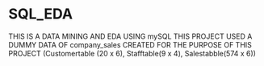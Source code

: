 # SQL_EDA
THIS IS A DATA MINING AND EDA USING mySQL
THIS PROJECT USED A DUMMY DATA OF company_sales CREATED FOR THE PURPOSE OF THIS PROJECT (Customertable (20 x 6), Stafftable(9 x 4), Salestabble(574 x 6))
